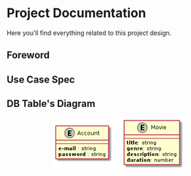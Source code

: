 # Project Documentation

Here you'll find everything related to this project design.

## Foreword

## Use Case Spec

## DB Table's Diagram
<p align="center">
<img src="imgs/db.png">
</p>